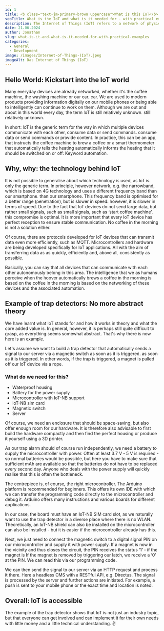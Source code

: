 ```yaml
---
id: 1
title: <b class="text-jm-primary-brown uppercase">What is this IoT</b> and what it is used for <b class="text-jm-primary-brown uppercase">needed</b> – with practical example
seoTitle: What is the IoT and what is it needed for - with practical example
description: The Internet of Things (IoT) refers to a network of physical objects (‘things’) that are equipped with sensors, software and other technology. These objects can network with other devices and systems via the internet and exchange data.
date: 21.06.2024
author: Jonathan
slug: what-is-it-and-what-is-it-needed-for-with-practical-examples
categories:
  - General
  - Development
image: /images/Internet-of-Things-(IoT).jpeg
imageAlt: Das Internet of Things (IoT)
---
```


## Hello World: Kickstart into the IoT world

Many everyday devices are already networked, whether it's the coffee machine, the washing machine or our car.
car. We are used to modern products providing information digitally on our mobile phones or being able to intelligently
can continue to work on them. Although we are out and about in this world every day, the term IoT is still relatively
unknown.
still relatively unknown.

In short: IoT is the generic term for the way in which multiple devices communicate with each other, consume data or
send commands.
consume data or send commands or provide content. In practice, this can be an app,
that instructs the coffee machine to brew a coffee or a smart thermometer that automatically tells the heating
automatically informs the heating that it should be switched on or off: Keyword automation.

## Why, why: the technology behind IoT

It is not possible to generalise about which technology is used, as IoT is only the generic term. In principle, however
network, e.g. the narrowband, which is based on 4G technology and uses a different frequency band than our smartphone.
than our smartphone. This frequency band is optimised for a better range (penetration), but is slower in speed.
however, it is slower in terms of speed. Due to the fact that IoT devices do not send large data, but rather small
signals, such as
small signals, such as ‘start coffee machine’, this compromise is optimal. It is more important that every IoT device
has perfect reception to ensure stable communication. No coffee in the morning is not a
solution either.

Of course, there are protocols developed for IoT devices that can transmit data even more efficiently, such as MQTT.
Microcontrollers and hardware are being developed specifically for IoT applications. All with the aim of transferring
data as
as quickly, efficiently and, above all, consistently as possible.

Basically, you can say that all devices that can communicate with each other autonomously belong in this area. The
intelligence that we as humans perceive when the hoover automatically brews a coffee in the morning is based on the
coffee in the morning is based on the networking of these devices and the associated automation.

## Example of trap detectors: No more abstract theory

We have learnt what IoT stands for and how it works in theory and what the core added value is.
In general, however, it is perhaps still quite difficult to grasp, as everything seems somewhat abstract. That's why
there is now
here is an example.

Let's assume we want to build a trap detector that automatically sends a signal to our server via a magnetic switch as
soon as it is triggered.
as soon as it is triggered. In other words, if the trap is triggered, a magnet is pulled off our
IoT device via a rope.

### What do we need for this?

- Waterproof housing
- Battery for the power supply
- Microcontroller with IoT-NB support
- IoT-NB sim card
- Magnetic switch
- Server

Of course, we need an enclosure that should be space-saving, but also offer enough room for our hardware.
It is therefore also advisable to first build the hardware compactly and then find the perfect housing
or produce it yourself using a 3D printer.

As our trap alarm should of course run independently, we need a battery to supply the microcontroller with power.
Often at least 3.7 V - 5 V is required - so normal batteries would be possible, but here you have to make sure that
sufficient mAh are available so that the batteries do not have to be replaced every second day. Anyone who deals with
the
power supply will quickly realise that this is often the bottleneck.

The centrepiece is, of course, the right microcontroller. The Arduino platform is recommended for beginners. This
offers its own IDE with which we can transfer the programming code directly to the microcontroller and debug it.
Arduino offers many instructions and various boards for different applications.

In our case, the board must have an IoT-NB SIM card slot, as we naturally want to use the trap detector in a diverse
place where there is no WLAN. Theoretically, an IoT-NB shield can also be installed on the microcontroller
can also be installed - but it is easier if the microcontroller already has this.

Next, we just need to connect the magnetic switch to a digital signal PIN on our microcontroller and supply it with
power supply. If a magnet is now in the vicinity and thus closes the circuit, the PIN receives the status ‘1’ - if the
magnet is
If the magnet is removed by triggering our latch, we receive a ‘0’ at the PIN. We can read this via our
programming code.

We can then send the signal to our server via an HTTP request and process it there. Here
a headless CMS with a RESTful API, e.g. Directus. The signal is processed by the server and further
actions are initiated. For example, a push is sent to your mobile phone or the exact time and location is noted.

## Overall: IoT is accessible

The example of the trap detector shows that IoT is not just an industry topic, but that everyone can get involved
and can implement it for their own needs with little money and a little technical understanding. ✌️